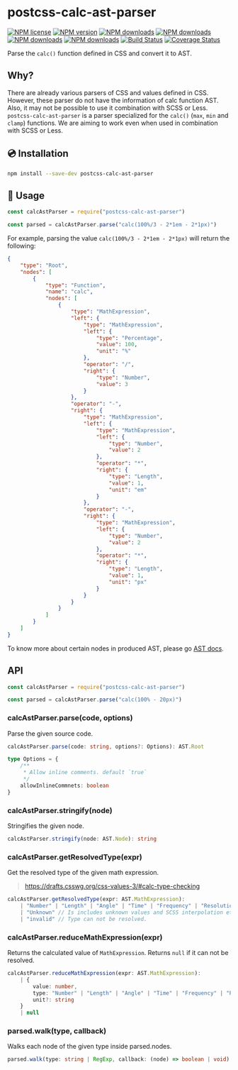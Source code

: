 # postcss-calc-ast-parser

[![NPM license](https://img.shields.io/npm/l/postcss-calc-ast-parser.svg)](https://www.npmjs.com/package/postcss-calc-ast-parser)
[![NPM version](https://img.shields.io/npm/v/postcss-calc-ast-parser.svg)](https://www.npmjs.com/package/postcss-calc-ast-parser)
[![NPM downloads](https://img.shields.io/npm/dw/postcss-calc-ast-parser.svg)](http://www.npmtrends.com/postcss-calc-ast-parser)
[![NPM downloads](https://img.shields.io/npm/dm/postcss-calc-ast-parser.svg)](http://www.npmtrends.com/postcss-calc-ast-parser)
[![NPM downloads](https://img.shields.io/npm/dy/postcss-calc-ast-parser.svg)](http://www.npmtrends.com/postcss-calc-ast-parser)
[![NPM downloads](https://img.shields.io/npm/dt/postcss-calc-ast-parser.svg)](http://www.npmtrends.com/postcss-calc-ast-parser)
[![Build Status](https://travis-ci.org/ota-meshi/postcss-calc-ast-parser.svg?branch=master)](https://travis-ci.org/ota-meshi/postcss-calc-ast-parser)
[![Coverage Status](https://coveralls.io/repos/github/ota-meshi/postcss-calc-ast-parser/badge.svg?branch=master)](https://coveralls.io/github/ota-meshi/postcss-calc-ast-parser?branch=master)

Parse the `calc()` function defined in CSS and convert it to AST.

## Why?

There are already various parsers of CSS and values ​​defined in CSS.
However, these parser do not have the information of calc function AST. Also, it may not be possible to use it combination with SCSS or Less.
`postcss-calc-ast-parser` is a parser specialized for the `calc()` (`max`, `min` and `clamp`) functions.
We are aiming to work even when used in combination with SCSS or Less.


## :cd: Installation

```bash
npm install --save-dev postcss-calc-ast-parser
```

## :book: Usage

```js
const calcAstParser = require("postcss-calc-ast-parser")

const parsed = calcAstParser.parse("calc(100%/3 - 2*1em - 2*1px)")
```

For example, parsing the value `calc(100%/3 - 2*1em - 2*1px)` will return the following:

```json
{
    "type": "Root",
    "nodes": [
        {
            "type": "Function",
            "name": "calc",
            "nodes": [
                {
                    "type": "MathExpression",
                    "left": {
                        "type": "MathExpression",
                        "left": {
                            "type": "Percentage",
                            "value": 100,
                            "unit": "%"
                        },
                        "operator": "/",
                        "right": {
                            "type": "Number",
                            "value": 3
                        }
                    },
                    "operator": "-",
                    "right": {
                        "type": "MathExpression",
                        "left": {
                            "type": "MathExpression",
                            "left": {
                                "type": "Number",
                                "value": 2
                            },
                            "operator": "*",
                            "right": {
                                "type": "Length",
                                "value": 1,
                                "unit": "em"
                            }
                        },
                        "operator": "-",
                        "right": {
                            "type": "MathExpression",
                            "left": {
                                "type": "Number",
                                "value": 2
                            },
                            "operator": "*",
                            "right": {
                                "type": "Length",
                                "value": 1,
                                "unit": "px"
                            }
                        }
                    }
                }
            ]
        }
    ]
}
```

To know more about certain nodes in produced AST, please go [AST docs](./docs/ast.md).

## API

```js
const calcAstParser = require("postcss-calc-ast-parser")

const parsed = calcAstParser.parse("calc(100% - 20px)")
```

### calcAstParser.parse(code, options)

Parse the given source code.

```ts
calcAstParser.parse(code: string, options?: Options): AST.Root

type Options = {
    /**
     * Allow inline comments. default `true`
     */
    allowInlineCommnets: boolean
}
```

### calcAstParser.stringify(node)

Stringifies the given node.

```ts
calcAstParser.stringify(node: AST.Node): string
```

### calcAstParser.getResolvedType(expr)

Get the resolved type of the given math expression.
> https://drafts.csswg.org/css-values-3/#calc-type-checking

```ts
calcAstParser.getResolvedType(expr: AST.MathExpression):
    | "Number" | "Length" | "Angle" | "Time" | "Frequency" | "Resolution" | "Percentage" | "Flex"
    | "Unknown" // Is includes unknown values and SCSS interpolation etc.
    | "invalid" // Type can not be resolved.
```

### calcAstParser.reduceMathExpression(expr)

Returns the calculated value of `MathExpression`. Returns `null` if it can not be resolved.

```ts
calcAstParser.reduceMathExpression(expr: AST.MathExpression):
    | {
        value: number,
        type: "Number" | "Length" | "Angle" | "Time" | "Frequency" | "Resolution" | "Percentage" | "Flex",
        unit?: string
    }
    | null
```

### parsed.walk(type, callback)

Walks each node of the given type inside parsed.nodes.

```ts
parsed.walk(type: string | RegExp, callback: (node) => boolean | void): boolean | void
```
